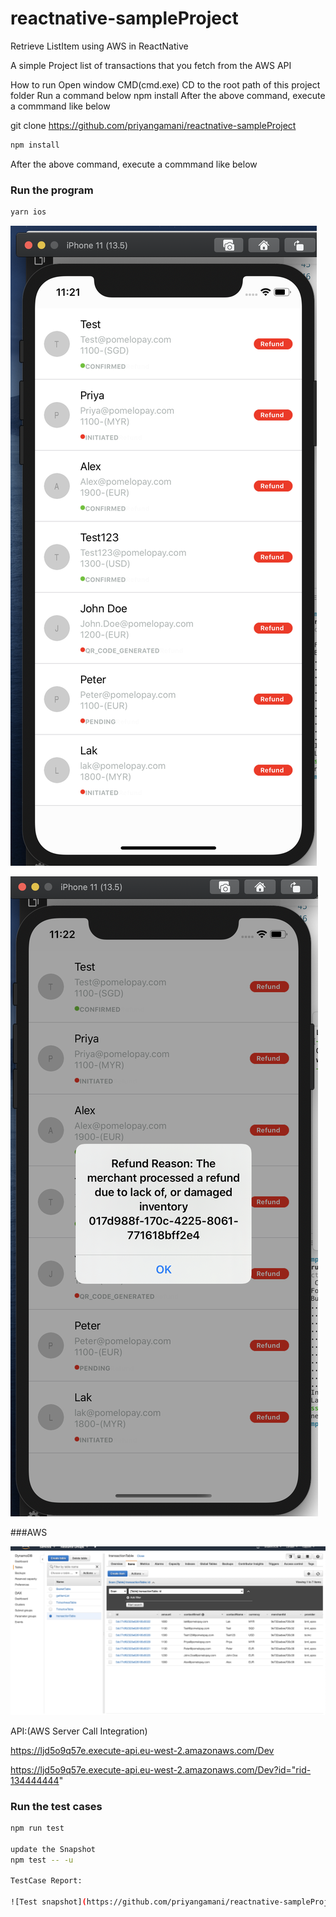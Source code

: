 # reactnative-sampleProject
Retrieve ListItem using AWS in ReactNative

A simple Project list of transactions that you fetch from the AWS API

How to run
Open window CMD(cmd.exe)
CD to the root path of this project folder
Run a command below
npm install
After the above command, execute a commmand like below

git clone https://github.com/priyangamani/reactnative-sampleProject

```sh
npm install
```

After the above command, execute a commmand like below

### Run the program

```sh
yarn ios
```

![Program snapshot](https://github.com/priyangamani/reactnative-sampleProject/blob/master/screenshots/Screenshot-List.png)


![Program snapshot](https://github.com/priyangamani/reactnative-sampleProject/blob/master/screenshots/Screenshot_DetailedItem.png)

###AWS 

![Program snapshot](https://github.com/priyangamani/reactnative-sampleProject/blob/master/screenshots/AWS_DATABASE.png)


API:(AWS Server Call Integration)

https://ljd5o9q57e.execute-api.eu-west-2.amazonaws.com/Dev

https://ljd5o9q57e.execute-api.eu-west-2.amazonaws.com/Dev?id="rid-134444444"


### Run the test cases

```sh
npm run test

update the Snapshot
npm test -- -u

TestCase Report:

![Test snapshot](https://github.com/priyangamani/reactnative-sampleProject/blob/master/screenshots/TestCaseReport.png)


